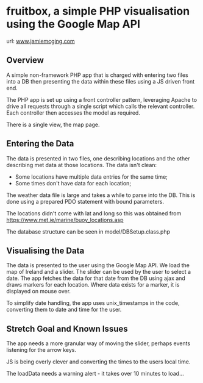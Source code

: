 # fruitbox, a simple PHP visualisation using the Google Map API

url: www.jamiemcging.com

## Overview

A simple non-framework PHP app that is charged with entering two files into a
DB then presenting the data within these files using a JS driven front end.

The PHP app is set up using a front controller pattern, leveraging Apache to
drive all requests through a single script which calls the relevant controller.
Each controller then accesses the model as required.

There is a single view, the map page.

## Entering the Data

The data is presented in two files, one describing locations and the other
describing met data at those locations. The data isn't clean:

* Some locations have multiple data entries for the same time;
* Some times don't have data for each location;

The weather data file is large and takes a while to parse into the DB. This is
done using a prepared PDO statement with bound parameters.

The locations didn't come with lat and long so this was obtained from
https://www.met.ie/marine/buoy_locations.asp

The database structure can be seen in model/DBSetup.class.php

## Visualising the Data

The data is presented to the user using the Google Map API. We load the map of
Ireland and a slider. The slider can be used by the user to select a date.
The app fetches the data for that date from the DB using ajax and draws markers
for each location. Where data exists for a marker, it is displayed on mouse
over.

To simplify date handling, the app uses unix_timestamps in the code, converting
them to date and time for the user.

## Stretch Goal and Known Issues

The app needs a more granular way of moving the slider, perhaps events
listening for the arrow keys.

JS is being overly clever and converting the times to the users local time.

The loadData needs a warning alert - it takes over 10 minutes to load...
